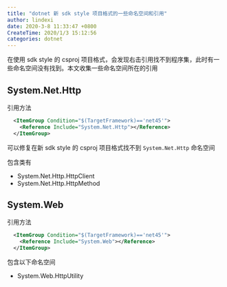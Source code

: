 ```yaml
---
title: "dotnet 新 sdk style 项目格式的一些命名空间和引用"
author: lindexi
date: 2020-3-8 11:33:47 +0800
CreateTime: 2020/1/3 15:12:56
categories: dotnet
---
```


在使用 sdk style 的 csproj 项目格式，会发现右击引用找不到程序集，此时有一些命名空间没有找到。本文收集一些命名空间所在的引用

<!--more-->


<!-- CreateTime:2020/1/3 15:12:56 -->

<!-- cdsn -->

## System.Net.Http

引用方法

```xml
  <ItemGroup Condition="$(TargetFramework)=='net45'">
    <Reference Include="System.Net.Http"></Reference>
  </ItemGroup>
```

可以修复在新 sdk style 的 csproj 项目格式找不到 `System.Net.Http` 命名空间

包含类有

- System.Net.Http.HttpClient
- System.Net.Http.HttpMethod

## System.Web

引用方法

```xml
  <ItemGroup Condition="$(TargetFramework)=='net45'">
    <Reference Include="System.Web"></Reference>
  </ItemGroup>
```

包含以下命名空间

- System.Web.HttpUtility


